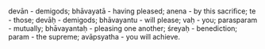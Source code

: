 devān - demigods; bhāvayatā - having pleased; anena - by this sacriﬁce; te - those; devāḥ - demigods; bhāvayantu - will please; vaḥ - you; parasparam - mutually; bhāvayantaḥ - pleasing one another; śreyaḥ - benediction; param - the supreme; avāpsyatha - you will achieve.